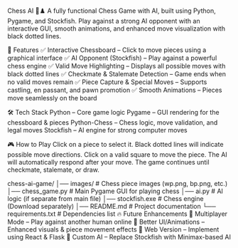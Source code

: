 Chess AI 🎯♟️
A fully functional Chess Game with AI, built using Python, Pygame, and Stockfish. Play against a strong AI opponent with an interactive GUI, smooth animations, and enhanced move visualization with black dotted lines.

🚀 Features
✅ Interactive Chessboard – Click to move pieces using a graphical interface
✅ AI Opponent (Stockfish) – Play against a powerful chess engine
✅ Valid Move Highlighting – Displays all possible moves with black dotted lines
✅ Checkmate & Stalemate Detection – Game ends when no valid moves remain
✅ Piece Capture & Special Moves – Supports castling, en passant, and pawn promotion
✅ Smooth Animations – Pieces move seamlessly on the board

🛠️ Tech Stack
Python – Core game logic
Pygame – GUI rendering for the chessboard & pieces
Python-Chess – Chess logic, move validation, and legal moves
Stockfish – AI engine for strong computer moves

🎮 How to Play
Click on a piece to select it.
Black dotted lines will indicate possible move directions.
Click on a valid square to move the piece.
The AI will automatically respond after your move.
The game continues until checkmate, stalemate, or draw.

chess-ai-game/
│── images/                # Chess piece images (wp.png, bp.png, etc.)
│── chess_game.py          # Main Pygame GUI for playing chess
│── ai.py                  # AI logic (if separate from main file)
│── stockfish.exe          # Chess engine (Download separately)
│── README.md              # Project documentation
└── requirements.txt       # Dependencies list
🔥 Future Enhancements
🚀 Multiplayer Mode – Play against another human online
🎨 Better UI/Animations – Enhanced visuals & piece movement effects
📱 Web Version – Implement using React & Flask
🧠 Custom AI – Replace Stockfish with Minimax-based AI
